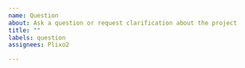 ```yaml
---
name: Question
about: Ask a question or request clarification about the project
title: ""
labels: question
assignees: Plixo2

---
```



